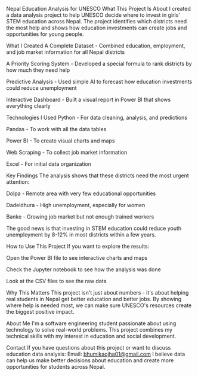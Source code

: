 Nepal Education Analysis for UNESCO
What This Project Is About
I created a data analysis project to help UNESCO decide where to invest in girls' STEM education across Nepal. The project identifies which districts need the most help and shows how education investments can create jobs and opportunities for young people.

What I Created
A Complete Dataset - Combined education, employment, and job market information for all Nepal districts

A Priority Scoring System - Developed a special formula to rank districts by how much they need help

Predictive Analysis - Used simple AI to forecast how education investments could reduce unemployment

Interactive Dashboard - Built a visual report in Power BI that shows everything clearly

Technologies I Used
Python - For data cleaning, analysis, and predictions

Pandas - To work with all the data tables

Power BI - To create visual charts and maps

Web Scraping - To collect job market information

Excel - For initial data organization

Key Findings
The analysis shows that these districts need the most urgent attention:

Dolpa - Remote area with very few educational opportunities

Dadeldhura - High unemployment, especially for women

Banke - Growing job market but not enough trained workers

The good news is that investing in STEM education could reduce youth unemployment by 8-12% in most districts within a few years.

How to Use This Project
If you want to explore the results:

Open the Power BI file to see interactive charts and maps

Check the Jupyter notebook to see how the analysis was done

Look at the CSV files to see the raw data

Why This Matters
This project isn't just about numbers - it's about helping real students in Nepal get better education and better jobs. By showing where help is needed most, we can make sure UNESCO's resources create the biggest positive impact.

About Me
I'm a software engineering student passionate about using technology to solve real-world problems. This project combines my technical skills with my interest in education and social development.

Contact
If you have questions about this project or want to discuss education data analysis:
Email: bhumikaojha01@gmail.com
I believe data can help us make better decisions about education and create more opportunities for students across Nepal.
